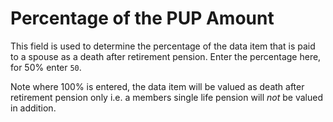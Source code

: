 # Percentage of the PUP Amount

This field is used to determine the percentage of the data item that is
paid to a spouse as a death after retirement pension. Enter the
percentage here, for 50% enter `50`.

Note where 100% is entered, the data item will be valued as death after
retirement pension only i.e. a members single life pension will _not_ be
valued in addition.
